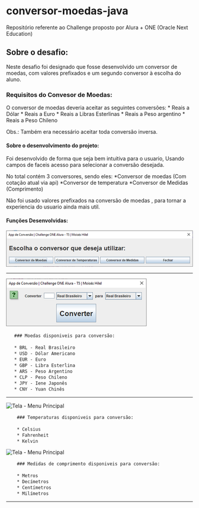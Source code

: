 # conversor-moedas-java
Repositório referente ao Challenge proposto por Alura + ONE (Oracle Next Education)

## Sobre o desafio:

Neste desafio foi designado que fosse desenvolvido um conversor de moedas, com valores prefixados e um segundo conversor à escolha do aluno.

### Requisitos do Convesor de Moedas:

O conversor de moedas deveria aceitar as seguintes conversões:
    * Reais a Dólar
    * Reais a Euro
    * Reais a Libras Esterlinas
    * Reais a Peso argentino
    * Reais a Peso Chileno

Obs.: Também era necessário aceitar toda conversão inversa.

#### Sobre o desenvolvimento do projeto:

  Foi desenvolvido de forma que seja bem intuitiva para o usuario,
  Usando campos de faceis acesso para selecionar a conversão desejada.

  No total contém 3 conversores, sendo eles:
    *Conversor de moedas (Com cotação atual via api)
    *Conversor de temperatura
    *Conversor de Medidas (Comprimento)

Não foi usado valores prefixados na conversão de moedas , para tornar a experiencia do usuario ainda mais util.

#### Funções Desenvolvidas:

![Tela - Menu Principal](imgs/menu-principal.png)
___________________________________

![Tela - Menu Principal](imgs/conversor-moeda.png)

       ### Moedas disponiveis para conversão:
      
       * BRL - Real Brasileiro
       * USD - Dólar Americano
       * EUR - Euro
       * GBP - Libra Esterlina
       * ARS - Peso Argentino
       * CLP - Peso Chileno
       * JPY - Iene Japonês
       * CNY - Yuan Chinês

___________________________________

![Tela - Menu Principal](imgs/conversor-temperatura.png.png)

        ### Temperaturas disponiveis para conversão:

        * Celsius
        * Fahrenheit
        * Kelvin

![Tela - Menu Principal](imgs/conversor-medidas.png.png)

        ### Medidas de comprimento disponiveis para conversão:

        * Metros
        * Decímetros
        * Centímetros
        * Milímetros

***